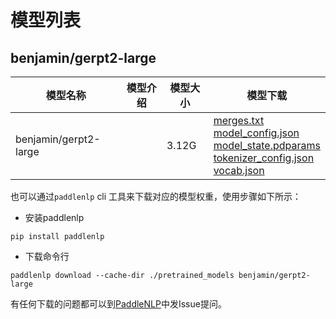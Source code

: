 #  模型列表

## benjamin/gerpt2-large

| 模型名称 | 模型介绍 | 模型大小  | 模型下载 |
| --- | --- | --- | --- |
|benjamin/gerpt2-large|  | 3.12G | [merges.txt](https://bj.bcebos.com/paddlenlp/models/community/benjamin/gerpt2-large/merges.txt)<br>[model_config.json](https://bj.bcebos.com/paddlenlp/models/community/benjamin/gerpt2-large/model_config.json)<br>[model_state.pdparams](https://bj.bcebos.com/paddlenlp/models/community/benjamin/gerpt2-large/model_state.pdparams)<br>[tokenizer_config.json](https://bj.bcebos.com/paddlenlp/models/community/benjamin/gerpt2-large/tokenizer_config.json)<br>[vocab.json](https://bj.bcebos.com/paddlenlp/models/community/benjamin/gerpt2-large/vocab.json) |

也可以通过`paddlenlp` cli 工具来下载对应的模型权重，使用步骤如下所示：

* 安装paddlenlp

```shell
pip install paddlenlp
```

* 下载命令行

```shell
paddlenlp download --cache-dir ./pretrained_models benjamin/gerpt2-large
```

有任何下载的问题都可以到[PaddleNLP](https://github.com/PaddlePaddle/PaddleNLP)中发Issue提问。